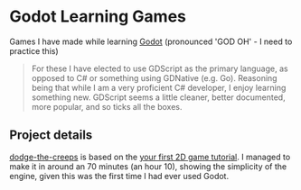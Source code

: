# Godot Learning Games

Games I have made while learning [Godot](https://godotengine.org/) (pronounced 'GOD OH' - I need to practice this)

> For these I have elected to use GDScript as the primary language, as opposed to C# or something using GDNative (e.g. Go). Reasoning being that while I am a very proficient C# developer, I enjoy learning something new. GDScript seems a little cleaner, better documented, more popular, and so ticks all the boxes.

## Project details

[dodge-the-creeps](./dodge-the-creeps/) is based on the [your first 2D game tutorial](https://docs.godotengine.org/en/stable/getting_started/first_2d_game/index.html). I managed to make it in around an 70 minutes (an hour 10), showing the simplicity of the engine, given this was the first time I had ever used Godot.
